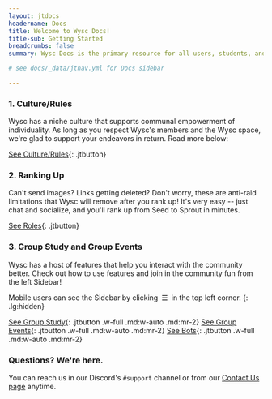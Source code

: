 ```yaml
---
layout: jtdocs
headername: Docs
title: Welcome to Wysc Docs!
title-sub: Getting Started
breadcrumbs: false
summary: Wysc Docs is the primary resource for all users, students, and visitors of Wysc.

# see docs/_data/jtnav.yml for Docs sidebar

---
```


<!-- ![Wysc Docs landing image](/media/ben-white-eeiAnugy2Hs-unsplash_c3.jpg){: .w-full .sm:w-1/2 .xl:w-2/3} -->

### 1. Culture/Rules

Wysc has a niche culture that supports communal empowerment of individuality. As long as you respect Wysc's members and the Wysc space, we're glad to support your endeavors in return. Read more below:

[See Culture/Rules](/docs/culture){: .jtbutton}

### 2. Ranking Up

Can't send images? Links getting deleted? Don't worry, these are anti-raid limitations that Wysc will remove after you rank up! It's very easy -- just chat and socialize, and you'll rank up from Seed to Sprout in minutes.

[See Roles](/docs/roles){: .jtbutton}

### 3. Group Study and Group Events

Wysc has a host of features that help you interact with the community better. Check out how to use features and join in the community fun from the left Sidebar!

Mobile users can see the Sidebar by clicking&ensp;&#9776;&ensp;in the top left corner.
{: .lg:hidden}

[See Group Study](/docs/study){: .jtbutton .w-full .md:w-auto .md:mr-2}
[See Group Events](/docs/events){: .jtbutton .w-full .md:w-auto .md:mr-2}
[See Bots](/docs/bots){: .jtbutton .w-full .md:w-auto .md:mr-2}

### Questions? We're here.

You can reach us in our Discord's `#support` channel or from our [Contact Us page](/docs/contact) anytime.